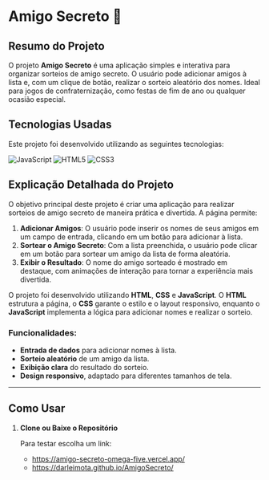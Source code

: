# Amigo Secreto 🎉

## Resumo do Projeto

O projeto **Amigo Secreto** é uma aplicação simples e interativa para organizar sorteios de amigo secreto. O usuário pode adicionar amigos à lista e, com um clique de botão, realizar o sorteio aleatório dos nomes. Ideal para jogos de confraternização, como festas de fim de ano ou qualquer ocasião especial.

## Tecnologias Usadas

Este projeto foi desenvolvido utilizando as seguintes tecnologias:

![JavaScript](https://img.shields.io/badge/JavaScript-FFFF00?style=flat&logo=javascript&logoColor=black) ![HTML5](https://img.shields.io/badge/HTML5-E34F26?style=flat&logo=html5&logoColor=white) ![CSS3](https://img.shields.io/badge/CSS3-1572B6?style=flat&logo=css3&logoColor=white)

## Explicação Detalhada do Projeto

O objetivo principal deste projeto é criar uma aplicação para realizar sorteios de amigo secreto de maneira prática e divertida. A página permite:

1. **Adicionar Amigos**: O usuário pode inserir os nomes de seus amigos em um campo de entrada, clicando em um botão para adicionar à lista.
2. **Sortear o Amigo Secreto**: Com a lista preenchida, o usuário pode clicar em um botão para sortear um amigo da lista de forma aleatória.
3. **Exibir o Resultado**: O nome do amigo sorteado é mostrado em destaque, com animações de interação para tornar a experiência mais divertida.

O projeto foi desenvolvido utilizando **HTML**, **CSS** e **JavaScript**. O **HTML** estrutura a página, o **CSS** garante o estilo e o layout responsivo, enquanto o **JavaScript** implementa a lógica para adicionar nomes e realizar o sorteio.

### Funcionalidades:
- **Entrada de dados** para adicionar nomes à lista.
- **Sorteio aleatório** de um amigo da lista.
- **Exibição clara** do resultado do sorteio.
- **Design responsivo**, adaptado para diferentes tamanhos de tela.

---

## Como Usar

1. **Clone ou Baixe o Repositório**

   Para testar escolha um link:

   - https://amigo-secreto-omega-five.vercel.app/ 
   - https://darleimota.github.io/AmigoSecreto/
